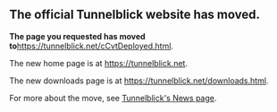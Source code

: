 ## The official Tunnelblick website has moved. ##

**The page you requested has moved to**<a href='https://tunnelblick.net/cCvtDeployed.html'><a href='https://tunnelblick.net/cCvtDeployed.html'>https://tunnelblick.net/cCvtDeployed.html</a></a>.

The new home page is at <a href='https://tunnelblick.net'><a href='https://tunnelblick.net'>https://tunnelblick.net</a></a>.

The new downloads page is at <a href='https://tunnelblick.net/downloads.html'><a href='https://tunnelblick.net/downloads.html'>https://tunnelblick.net/downloads.html</a></a>.

For more about the move, see <a href='https://tunnelblick.net/cNews.html#2015-07-23'>Tunnelblick's News page</a>.
